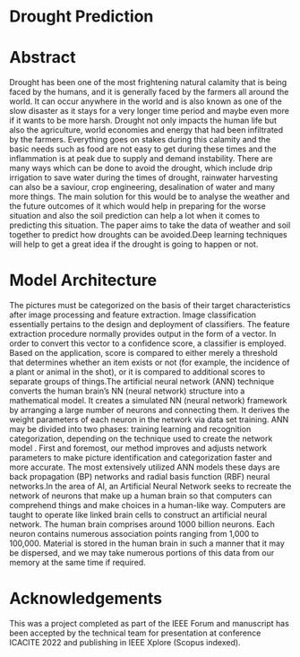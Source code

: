 # Drought Prediction

# Abstract
Drought has been one of the most frightening natural calamity that is being faced by the humans, and it is generally faced by the farmers all
around the world. It can occur anywhere in the world and is also known as one of the slow disaster as it stays for a very longer time period and maybe even more if it wants to be more harsh. Drought not only impacts the human life but also the agriculture, world economies and energy that had been infiltrated by the farmers. Everything goes on stakes during this calamity and the basic needs such as food are not easy to get during these times and the inflammation is at peak due to supply and demand instability. There are many ways which can be done to avoid the drought, which include drip irrigation to save water during the times of drought, rainwater harvesting can also be a saviour, crop engineering, desalination
of water and many more things. The main solution for this would be to analyse the weather and the future outcomes of it which would help in preparing for the worse situation and also the soil prediction can help a lot when it comes to predicting this situation. The paper aims to take the data of weather and soil together to predict how droughts can be avoided.Deep learning techniques will help to get a great idea if the drought is going to happen or not.

# Model Architecture
The pictures must be categorized on the basis of their target characteristics after image processing and feature extraction. Image classification essentially pertains to the design and deployment of classifiers. The feature extraction procedure normally provides output in the form of a vector. In order to convert this vector to a confidence score, a classifier is employed. Based on the application, score is compared to either merely a threshold that determines whether an item exists or not (for example, the incidence of a plant or animal in the shot), or it is compared to additional scores to separate groups of things.The artificial neural network (ANN) technique converts the human brain’s NN (neural network)
structure into a mathematical model. It creates a simulated NN (neural network) framework by arranging a large number of neurons and connecting them. It derives the weight parameters of each neuron in the network via data set training. ANN may be divided into two phases: training learning and recognition categorization, depending on the technique used to create the network model . First and foremost, our method improves and adjusts network parameters to make picture identification and categorization faster and more accurate. The most extensively utilized ANN models these days are back propagation (BP) networks and radial basis function (RBF) neural networks.In the area of AI, an Artificial Neural Network seeks to recreate the network of neurons that make up a human brain so that computers can comprehend things and make choices in a human-like way. Computers are taught to operate like linked brain cells to construct an artificial neural network. The human brain comprises around 1000 billion neurons. Each neuron contains numerous association points ranging from 1,000 to 100,000. Material is stored in the human brain in such a manner that it may be dispersed, and we may take numerous portions of this data from our memory at the same time if required.

# Acknowledgements
This was a project completed as part of the IEEE Forum and manuscript has been accepted by the technical team for presentation at conference ICACITE 2022 and publishing in IEEE Xplore (Scopus indexed).